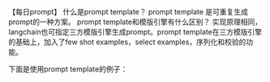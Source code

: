 【每日prompt】
什么是prompt template？
prompt template 是可重复生成prompt的一种方案。
prompt template和模版引擎有什么区别？
实现原理相同，langchain也可指定三方模版引擎生成prompt。prompt template在三方模版引擎的基础上，加入了few shot examples，select examples，序列化和校验的功能。

下面是使用prompt template的例子：